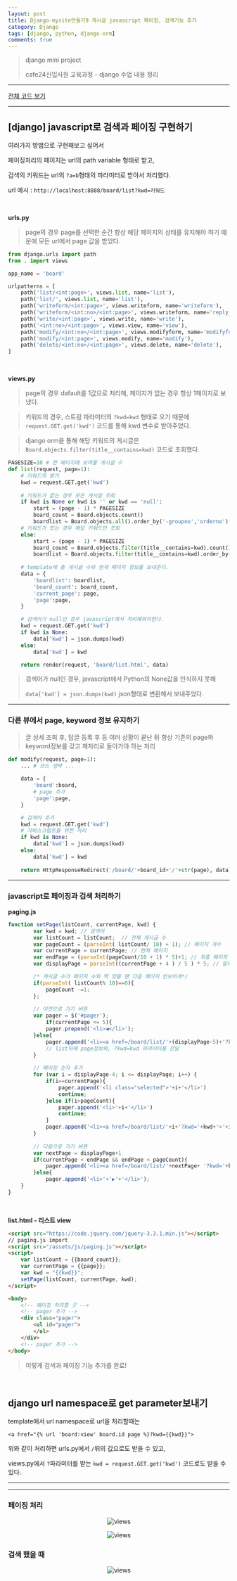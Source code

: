```yaml
---
layout: post
title: Django-mysite만들기9 게시글 javascript 페이징, 검색기능 추가
category: Django
tags: [django, python, django-orm]
comments: true
---
```


> django mini project
>
> cafe24신입사원 교육과정 - django 수업 내용 정리
>



---



[전체 코드 보기](https://github.com/jungeunlee95/python-mysite)



---

## [django] javascript로 검색과 페이징 구현하기

여러가지 방법으로 구현해보고 싶어서

페이징처리의 페이지는 url의 path variable 형태로 받고,

검색의 키워드는 url의 `?a=b`형태의 파라미터로 받아서 처리했다.

url 예시 : `http://localhost:8888/board/list?kwd=키워드`

<br>

**urls.py** 

> page의 경우 page를 선택한 순간 항상 해당 페이지의 상태를 유지해야 하기 떄문에 모든 url에서 page 값을 받았다.

```python
from django.urls import path
from . import views

app_name = 'board'

urlpatterns = [
    path('list/<int:page>', views.list, name='list'),
    path('list/', views.list, name='list'),
    path('writeform/<int:page>', views.writeform, name='writeform'),
    path('writeform/<int:no>/<int:page>', views.writeform, name='reply_writeform'),
    path('write/<int:page>', views.write, name='write'),
    path('<int:no>/<int:page>', views.view, name='view'),
    path('modify/<int:no>/<int:page>', views.modifyform, name='modifyform'),
    path('modify/<int:page>', views.modify, name='modify'),
    path('delete/<int:no>/<int:page>', views.delete, name='delete'),
]
```

<br>

**views.py**

> page의 경우 dafault를 1값으로 처리해, 페이지가 없는 경우 항상 1페이지로 보냈다.

> 키워드의 경우,  스트링 파라미터의 `?kwd=kwd` 형태로 오기 때문에 `request.GET.get('kwd')` 코드를 통해 kwd 변수로 받아주었다.

> django orm을 통해 해당 키워드의 게시글은 `Board.objects.filter(title__contains=kwd)` 코드로 조회했다.

```python
PAGESIZE=10 # 한 페이지에 보여줄 게시글 수
def list(request, page=1):
    # 키워드의 받기
    kwd = request.GET.get('kwd')
    
    # 키워드가 없는 경우 모든 게시글 조회
    if kwd is None or kwd is '' or kwd == 'null':
        start = (page - 1) * PAGESIZE
        board_count = Board.objects.count()
        boardlist = Board.objects.all().order_by('-groupno','orderno')[start:start+PAGESIZE]
    # 키워드가 있는 경우 해당 키워드만 조회
    else:
        start = (page - 1) * PAGESIZE
        board_count = Board.objects.filter(title__contains=kwd).count()
        boardlist = Board.objects.filter(title__contains=kwd).order_by('-groupno', 'orderno')[start:start + PAGESIZE]
	
    # template에 총 게시글 수와 현재 페이지 정보를 보내준다.
    data = {
        'boardlist': boardlist,
        'board_count': board_count,
        'current_page': page,
        'page':page,
    }

    # 검색어가 null인 경우 javascript에서 처리해줘야한다.
    kwd = request.GET.get('kwd')
    if kwd is None:
        data['kwd'] = json.dumps(kwd)
    else:
        data['kwd'] = kwd

    return render(request, 'board/list.html', data)
```

> 검색어가 null인 경우, javascript에서 Python의 None값을 인식하지 못해
>
> `data['kwd'] = json.dumps(kwd)` json형태로 변환해서 보내주었다.

---

### 다른 뷰에서 page, keyword 정보 유지하기

> 글 상세 조회 후, 답글 등록 후 등 여러 상황이 끝난 뒤 항상 기존의 page와 keyword정보를 갖고 제자리로 돌아가야 하는 처리

```python
def modify(request, page=1):
    ... # 코드 생략 ...
    
    data = {
        'board':board,
        # page 추가
        'page':page,
    }

    # 검색어 추가
    kwd = request.GET.get('kwd')
    # 자바스크립트를 위한 처리
    if kwd is None:
        data['kwd'] = json.dumps(kwd)
    else:
        data['kwd'] = kwd
	
    return HttpResponseRedirect('/board/'+board_id+'/'+str(page), data)
```

---

### javascript로 페이징과 검색 처리하기

**paging.js** 

```javascript
function setPage(listCount, currentPage, kwd) {
		var kwd = kwd; // 검색어
		var listCount = listCount;  // 전체 게시글 수
		var pageCount = (parseInt( listCount/ 10) + 1); // 페이지 개수
		var currentPage = currentPage; // 현재 페이지
		var endPage = (parseInt(pageCount/10 + 1) * 5)+1; // 최종 페이지
		var displayPage = parseInt((currentPage + 4 ) / 5 ) * 5; // 밑에 보여줄 페이지

		/* 게시글 수가 페이지 수와 딱 맞을 땐 다음 페이지 안보이게*/
		if(parseInt( listCount% 10)==0){
			pageCount -=1;
		};
    
    	// 이전으로 가기 버튼
        var pager = $('#pager');
        	if(currentPage <= 5){
			pager.prepend('<li>◀</li>');
		}else{
			pager.append('<li><a href=/board/list/'+(displayPage-5)+'?kwd='+kwd+'>'+'◀'+'</li>');
            // list뒤에 page정보와, ?kwd=kwd 파라미터를 전달
		}
		
    	// 페이징 숫자 추가
        for (var i = displayPage-4; i <= displayPage; i++) {
			if(i==currentPage){
				pager.append('<li class="selected">'+i+'</li>')
				continue;
			}else if(i>pageCount){
				pager.append('<li>'+i+'</li>')
				continue;
			}
			pager.append('<li><a href=/board/list/'+i+'?kwd='+kwd+'>'+i+'</li>');
		}
	
    	// 다음으로 가기 버튼
        var nextPage = displayPage+1
		if(currentPage < endPage && endPage < pageCount){
			pager.append('<li><a href=/board/list/'+nextPage+ '?kwd='+kwd+'>'+'▶'+'</li>');
		}else{
			pager.append('<li>'+'▶'+'</li>');
	}
}
```

<br>

**list.html  - 리스트 view**

```html
<script src="https://code.jquery.com/jquery-3.3.1.min.js"></script>
// paging.js import
<script src="/assets/js/paging.js"></script>
<script>
	var listCount = {{board_count}};
	var currentPage = {{page}};
	var kwd = "{{kwd}}";
	setPage(listCount, currentPage, kwd);
</script>

<body>
    <!-- 페이징 처리할 곳 -->
    <!-- pager 추가 -->
    <div class="pager">
        <ul id="pager">
        </ul>
    </div>
    <!-- pager 추가 -->
</body>
```

> 이렇게 검색과 페이징 기능 추가를 완료!

<br>

## django url namespace로 get parameter보내기

template에서 url namespace로 url을 처리할때는

`<a href="{% url 'board:view' board.id page %}?kwd={{kwd}}">`

위와 같이 처리하면 urls.py에서 `/`뒤의 값으로도 받을 수 있고,

views.py에서 `?`파라미터를 받는 `kwd = request.GET.get('kwd')` 코드로도 받을 수 있다.

---

---

### 페이징 처리

<center>
<figure>
<img src="/assets/post-img/django/1561463734233.png" alt="views">
<figcaption></figcaption>
</figure>
</center>

<center>
<figure>
<img src="/assets/post-img/django/1561463740881.png" alt="views">
<figcaption></figcaption>
</figure>
</center>

### 검색 했을 때

<center>
<figure>
<img src="/assets/post-img/django/1561463753665.png" alt="views">
<figcaption></figcaption>
</figure>
</center>